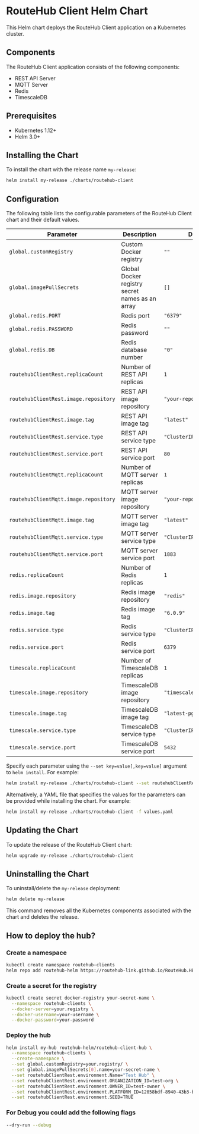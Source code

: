 # RouteHub Client Helm Chart

This Helm chart deploys the RouteHub Client application on a Kubernetes cluster.

## Components

The RouteHub Client application consists of the following components:

- REST API Server
- MQTT Server
- Redis
- TimescaleDB

## Prerequisites

- Kubernetes 1.12+
- Helm 3.0+

## Installing the Chart

To install the chart with the release name `my-release`:

```bash
helm install my-release ./charts/routehub-client
```

## Configuration

The following table lists the configurable parameters of the RouteHub Client chart and their default values.

| Parameter | Description | Default |
|-----------|-------------|---------|
| `global.customRegistry` | Custom Docker registry | `""` |
| `global.imagePullSecrets` | Global Docker registry secret names as an array | `[]` |
| `global.redis.PORT` | Redis port | `"6379"` |
| `global.redis.PASSWORD` | Redis password | `""` |
| `global.redis.DB` | Redis database number | `"0"` |
| `routehubClientRest.replicaCount` | Number of REST API replicas | `1` |
| `routehubClientRest.image.repository` | REST API image repository | `"your-repo/client-rest"` |
| `routehubClientRest.image.tag` | REST API image tag | `"latest"` |
| `routehubClientRest.service.type` | REST API service type | `"ClusterIP"` |
| `routehubClientRest.service.port` | REST API service port | `80` |
| `routehubClientMqtt.replicaCount` | Number of MQTT server replicas | `1` |
| `routehubClientMqtt.image.repository` | MQTT server image repository | `"your-repo/client-mqtt"` |
| `routehubClientMqtt.image.tag` | MQTT server image tag | `"latest"` |
| `routehubClientMqtt.service.type` | MQTT server service type | `"ClusterIP"` |
| `routehubClientMqtt.service.port` | MQTT server service port | `1883` |
| `redis.replicaCount` | Number of Redis replicas | `1` |
| `redis.image.repository` | Redis image repository | `"redis"` |
| `redis.image.tag` | Redis image tag | `"6.0.9"` |
| `redis.service.type` | Redis service type | `"ClusterIP"` |
| `redis.service.port` | Redis service port | `6379` |
| `timescale.replicaCount` | Number of TimescaleDB replicas | `1` |
| `timescale.image.repository` | TimescaleDB image repository | `"timescale/timescaledb"` |
| `timescale.image.tag` | TimescaleDB image tag | `"latest-pg12"` |
| `timescale.service.type` | TimescaleDB service type | `"ClusterIP"` |
| `timescale.service.port` | TimescaleDB service port | `5432` |

Specify each parameter using the `--set key=value[,key=value]` argument to `helm install`. For example:

```bash
helm install my-release ./charts/routehub-client --set routehubClientRest.replicaCount=2
```

Alternatively, a YAML file that specifies the values for the parameters can be provided while installing the chart. For example:

```bash
helm install my-release ./charts/routehub-client -f values.yaml
```

## Updating the Chart

To update the release of the RouteHub Client chart:

```bash
helm upgrade my-release ./charts/routehub-client
```

## Uninstalling the Chart

To uninstall/delete the `my-release` deployment:

```bash
helm delete my-release
```

This command removes all the Kubernetes components associated with the chart and deletes the release.


## How to deploy the hub?

### Create a namespace

```bash
kubectl create namespace routehub-clients
helm repo add routehub-helm https://routehub-link.github.io/RouteHub.HELM/
```

### Create a secret for the registry

```bash
kubectl create secret docker-registry your-secret-name \
  --namespace routehub-clients \
  --docker-server=your.registry \
  --docker-username=your-username \
  --docker-password=your-password
```

### Deploy the hub

```bash
helm install my-hub routehub-helm/routehub-client-hub \
  --namespace routehub-clients \
  --create-namespace \
  --set global.customRegistry=your.registry/ \
  --set global.imagePullSecrets[0].name=your-secret-name \
  --set routehubClientRest.environment.Name="Test Hub" \
  --set routehubClientRest.environment.ORGANIZATION_ID=test-org \
  --set routehubClientRest.environment.OWNER_ID=test-owner \
  --set routehubClientRest.environment.PLATFORM_ID=12058bdf-8940-43b3-bd90-13487e4c8fc4 \
  --set routehubClientRest.environment.SEED=TRUE 
```

### For Debug you could add the following flags

```bash
--dry-run --debug
```
